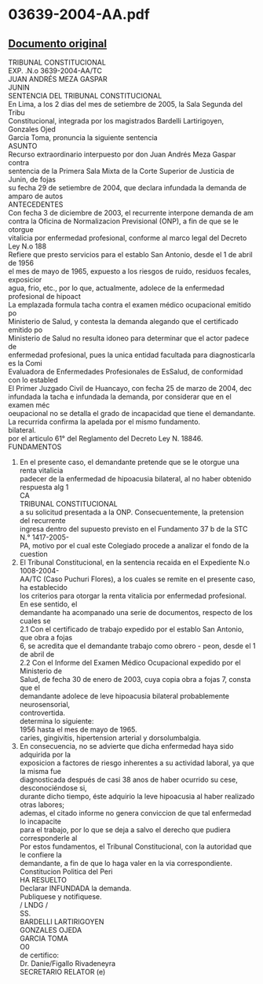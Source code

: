 
03639-2004-AA.pdf
=================
  
[Documento original](https://tc.gob.pe/jurisprudencia/2005/03639-2004-AA.pdf)  
---  
TRIBUNAL CONSTITUCIONAL  
EXP. .N.o 3639-2004-AA/TC  
JUAN ANDRÉS MEZA GASPAR  
JUNIN  
SENTENCIA DEL TRIBUNAL CONSTITUCIONAL  
En Lima, a los 2 dias del mes de setiembre de 2005, la Sala Segunda del Tribu  
Constitucional, integrada por los magistrados Bardelli Lartirigoyen, Gonzales Ojed  
Garcia Toma, pronuncia la siguiente sentencia  
ASUNTO  
Recurso extraordinario interpuesto por don Juan Andrés Meza Gaspar contra  
sentencia de la Primera Sala Mixta de la Corte Superior de Justicia de Junin, de fojas  
su fecha 29 de setiembre de 2004, que declara infundada la demanda de amparo de autos  
ANTECEDENTES  
Con fecha 3 de diciembre de 2003, el recurrente interpone demanda de am  
contra la Oficina de Normalizacion Previsional (ONP), a fin de que se le otorgue  
vitalicia por enfermedad profesional, conforme al marco legal del Decreto Ley N.o 188  
Refiere que presto servicios para el establo San Antonio, desde el 1 de abril de 1956  
el mes de mayo de 1965, expuesto a los riesgos de ruido, residuos fecales, exposicior  
agua, frio, etc., por lo que, actualmente, adolece de la enfermedad profesional de hipoact  
La emplazada formula tacha contra el examen médico ocupacional emitido po  
Ministerio de Salud, y contesta la demanda alegando que el certificado emitido po  
Ministerio de Salud no resulta idoneo para determinar que el actor padece de  
enfermedad profesional, pues la unica entidad facultada para diagnosticarla es la Comi  
Evaluadora de Enfermedades Profesionales de EsSalud, de conformidad con lo establed  
El Primer Juzgado Civil de Huancayo, con fecha 25 de marzo de 2004, dec  
infundada la tacha e infundada la demanda, por considerar que en el examen méc  
oeupacional no se detalla el grado de incapacidad que tiene el demandante.  
La recurrida confirma la apelada por el mismo fundamento.  
bilateral.  
por el articulo 61° del Reglamento del Decreto Ley N. 18846.  
FUNDAMENTOS  
1. En el presente caso, el demandante pretende que se le otorgue una renta vitalicia  
padecer de la enfermedad de hipoacusia bilateral, al no haber obtenido respuesta alg 1  
CA  
TRIBUNAL CONSTITUCIONAL  
a su solicitud presentada a la ONP. Consecuentemente, la pretension del recurrente  
ingresa dentro del supuesto previsto en el Fundamento 37 b de la STC N.° 1417-2005-  
PA, motivo por el cual este Colegiado procede a analizar el fondo de la cuestion  
2. El Tribunal Constitucional, en la sentencia recaida en el Expediente N.o 1008-2004-  
AA/TC (Caso Puchuri Flores), a los cuales se remite en el presente caso, ha establecido  
los criterios para otorgar la renta vitalicia por enfermedad profesional. En ese sentido, el  
demandante ha acompanado una serie de documentos, respecto de los cuales se  
2.1 Con el certificado de trabajo expedido por el establo San Antonio, que obra a fojas  
6, se acredita que el demandante trabajo como obrero - peon, desde el 1 de abril de  
2.2 Con el Informe del Examen Médico Ocupacional expedido por el Ministerio de  
Salud, de fecha 30 de enero de 2003, cuya copia obra a fojas 7, consta que el  
demandante adolece de leve hipoacusia bilateral probablemente neurosensorial,  
controvertida.  
determina lo siguiente:  
1956 hasta el mes de mayo de 1965.  
caries, gingivitis, hipertension arterial y dorsolumbalgia.  
3. En consecuencia, no se advierte que dicha enfermedad haya sido adquirida por la  
exposicion a factores de riesgo inherentes a su actividad laboral, ya que la misma fue  
diagnosticada después de casi 38 anos de haber ocurrido su cese, desconociéndose si,  
durante dicho tiempo, éste adquirio la leve hipoacusia al haber realizado otras labores;  
ademas, el citado informe no genera conviccion de que tal enfermedad lo incapacite  
para el trabajo, por lo que se deja a salvo el derecho que pudiera corresponderle al  
Por estos fundamentos, el Tribunal Constitucional, con la autoridad que le confiere la  
demandante, a fin de que lo haga valer en la via correspondiente.  
Constitucion Politica del Peri  
HA RESUELTO  
Declarar INFUNDADA la demanda.  
Publiquese y notifiquese.  
/ LNDG /  
SS.  
BARDELLI LARTIRIGOYEN  
GONZALES OJEDA  
GARCIA TOMA  
O0   
de certifico:  
Dr. Danie/Figallo Rivadeneyra  
SECRETARIO RELATOR (e)
